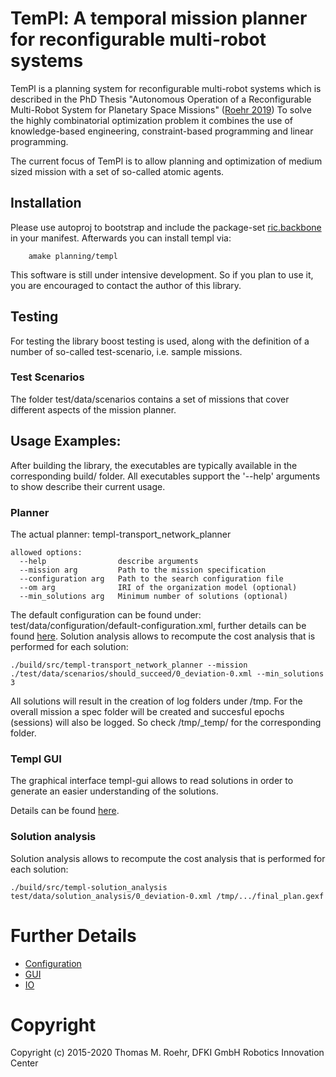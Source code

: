 # TemPl: A temporal mission planner for reconfigurable multi-robot systems

TemPl is a planning system for reconfigurable multi-robot systems which is
described in the PhD Thesis "Autonomous Operation of a Reconfigurable Multi-Robot System for Planetary Space
Missions" ([Roehr 2019](http://nbn-resolving.de/urn:nbn:de:gbv:46-00107698-18))
To solve the highly combinatorial optimization problem it combines the 
use of knowledge-based engineering, constraint-based programming and linear
programming.

The current focus of TemPl is to allow planning and optimization of medium sized mission with a
set of so-called atomic agents.

## Installation
Please use autoproj to bootstrap and include the package-set
[ric.backbone](https://git.hb.dfki.de/sw-backbone/package_sets/ric-backbone) in your manifest.
Afterwards you can install templ via:
```
    amake planning/templ
```

This software is still under intensive development. So if you plan to use it,
you are encouraged to contact the author of this library.


## Testing
For testing the library boost testing is used, along with the
definition of a number of so-called test-scenario, i.e. sample missions.

### Test Scenarios

The folder test/data/scenarios contains a set of missions that cover
different aspects of the mission planner.

## Usage Examples:
After building the library, the executables are typically available in the
corresponding build/ folder.
All executables support the '--help' arguments to show describe their current usage.

### Planner ###
The actual planner:
templ-transport_network_planner

```
allowed options:
  --help                describe arguments
  --mission arg         Path to the mission specification
  --configuration arg   Path to the search configuration file
  --om arg              IRI of the organization model (optional)
  --min_solutions arg   Minimum number of solutions (optional)
```

The default configuration can be found under:
test/data/configuration/default-configuration.xml, further
details can be found [here](doc/configuration.md).
Solution analysis allows to recompute the cost analysis that is performed for
each solution: 

```
./build/src/templ-transport_network_planner --mission ./test/data/scenarios/should_succeed/0_deviation-0.xml --min_solutions 3
```

All solutions will result in the creation of log folders under /tmp. For the
overall mission a spec folder will be created and succesful epochs (sessions) will also be logged.
So check /tmp/<current-time-date>_temp/ for the corresponding folder.

### Templ GUI ###
The graphical interface templ-gui allows to read solutions in order to generate
an easier understanding of the solutions. 

Details can be found [here](doc/gui.md).

### Solution analysis ###
Solution analysis allows to recompute the cost analysis that is performed for
each solution:
```
./build/src/templ-solution_analysis test/data/solution_analysis/0_deviation-0.xml /tmp/.../final_plan.gexf
```

# Further Details
 * [Configuration](doc/configuration.md)
 * [GUI](doc/gui.md)
 * [IO](doc/io.md)

# Copyright

Copyright (c) 2015-2020 Thomas M. Roehr, DFKI GmbH Robotics Innovation Center
